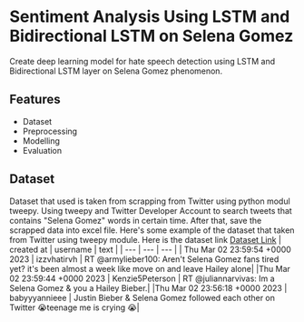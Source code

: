 # Sentiment Analysis Using LSTM and Bidirectional LSTM on Selena Gomez

Create deep learning model for hate speech detection using LSTM and Bidirectional LSTM layer on Selena Gomez phenomenon.

## Features
- Dataset
- Preprocessing
- Modelling
- Evaluation 

## Dataset
Dataset that used is taken from scrapping from Twitter using python modul tweepy. Using tweepy and Twitter Developer Account to search tweets that contains "Selena Gomez" words in certain time. After that, save the scrapped data into excel file.
Here's some example of the dataset that taken from Twitter using tweepy module.
Here is the dataset link [Dataset Link]((https://github.com/adrianuscharlie/ML-hate-speech-detection/blob/main/Selena%20Gomez/selenagomez.xlsx))
| created at | username | text |
| --- | --- | --- |
| Thu Mar 02 23:59:54 +0000 2023 | izzvhatirvh | RT @armylieber100: Aren't Selena Gomez fans tired yet? it's been almost a week like move on and leave Hailey alone|
|Thu Mar 02 23:59:44 +0000 2023 | Kenzie5Peterson | RT @juliannarvivas: Im a Selena Gomez &amp; you a Hailey Bieber.|
|Thu Mar 02 23:56:18 +0000 2023 | babyyyannieee | Justin Bieber &amp; Selena Gomez followed each other on Twitter 😭teenage me is crying 😭|









